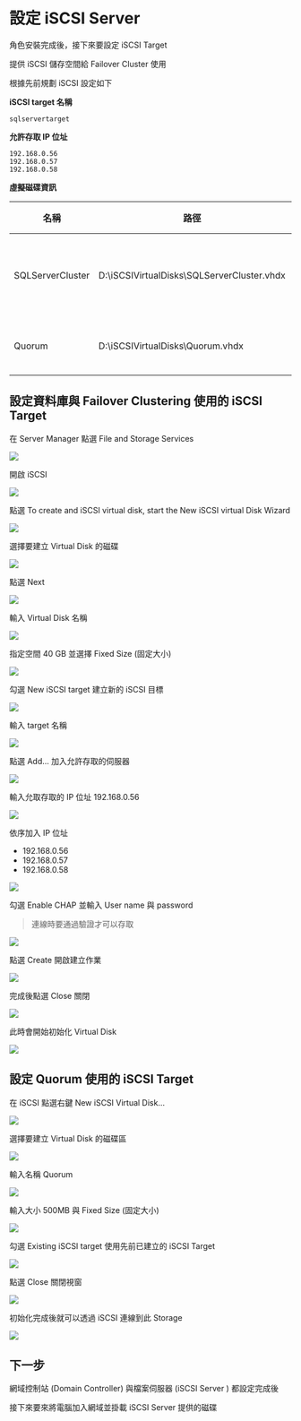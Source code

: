 
# 設定 iSCSI Server

角色安裝完成後，接下來要設定 iSCSI Target

提供 iSCSI 儲存空間給 Failover Cluster 使用

根據先前規劃 iSCSI 設定如下

**iSCSI target 名稱**

```
sqlservertarget
```

**允許存取 IP 位址**

```
192.168.0.56
192.168.0.57
192.168.0.58
```

**虛擬磁碟資訊**

|名稱|路徑|空間|備註|
|--|--|--|--|
|SQLServerCluster|D:\iSCSIVirtualDisks\SQLServerCluster.vhdx|40GB|資料檔案使用|
|Quorum|D:\iSCSIVirtualDisks\Quorum.vhdx|500MB|仲裁磁碟|

## 設定資料庫與 Failover Clustering 使用的 iSCSI Target

在 Server Manager 點選 File and Storage Services

![](https://raw.githubusercontent.com/txstudio/2020-12th-ironman/master/images/09/screenshot-01.png)

開啟 iSCSI

![](https://raw.githubusercontent.com/txstudio/2020-12th-ironman/master/images/09/screenshot-02.png)

點選 To create and iSCSI virtual disk, start the New iSCSI virtual Disk Wizard

![](https://raw.githubusercontent.com/txstudio/2020-12th-ironman/master/images/09/screenshot-03.png)

選擇要建立 Virtual Disk 的磁碟

![](https://raw.githubusercontent.com/txstudio/2020-12th-ironman/master/images/09/screenshot-04.png)

點選 Next

![](https://raw.githubusercontent.com/txstudio/2020-12th-ironman/master/images/09/screenshot-05.png)

輸入 Virtual Disk 名稱

![](https://raw.githubusercontent.com/txstudio/2020-12th-ironman/master/images/09/screenshot-06.png)

指定空間 40 GB 並選擇 Fixed Size (固定大小)

![](https://raw.githubusercontent.com/txstudio/2020-12th-ironman/master/images/09/screenshot-07.png)

勾選 New iSCSI target 建立新的 iSCSI 目標

![](https://raw.githubusercontent.com/txstudio/2020-12th-ironman/master/images/09/screenshot-08.png)

輸入 target 名稱

![](https://raw.githubusercontent.com/txstudio/2020-12th-ironman/master/images/09/screenshot-09.png)

點選 Add... 加入允許存取的伺服器

![](https://raw.githubusercontent.com/txstudio/2020-12th-ironman/master/images/09/screenshot-10.png)

輸入允取存取的 IP 位址 192.168.0.56

![](https://raw.githubusercontent.com/txstudio/2020-12th-ironman/master/images/09/screenshot-11.png)

依序加入 IP 位址

- 192.168.0.56
- 192.168.0.57
- 192.168.0.58

![](https://raw.githubusercontent.com/txstudio/2020-12th-ironman/master/images/09/screenshot-12.png)

勾選 Enable CHAP 並輸入 User name 與 password

> 連線時要通過驗證才可以存取

![](https://raw.githubusercontent.com/txstudio/2020-12th-ironman/master/images/09/screenshot-13.png)

點選 Create 開啟建立作業

![](https://raw.githubusercontent.com/txstudio/2020-12th-ironman/master/images/09/screenshot-14.png)

完成後點選 Close 關閉

![](https://raw.githubusercontent.com/txstudio/2020-12th-ironman/master/images/09/screenshot-15.png)

此時會開始初始化 Virtual Disk

![](https://raw.githubusercontent.com/txstudio/2020-12th-ironman/master/images/09/screenshot-16.png)

## 設定 Quorum 使用的 iSCSI Target

在 iSCSI 點選右鍵 New iSCSI Virtual Disk...

![](https://raw.githubusercontent.com/txstudio/2020-12th-ironman/master/images/09/screenshot-17.png)

選擇要建立 Virtual Disk 的磁碟區

![](https://raw.githubusercontent.com/txstudio/2020-12th-ironman/master/images/09/screenshot-18.png)

輸入名稱 Quorum

![](https://raw.githubusercontent.com/txstudio/2020-12th-ironman/master/images/09/screenshot-19.png)

輸入大小 500MB 與 Fixed Size (固定大小)

![](https://raw.githubusercontent.com/txstudio/2020-12th-ironman/master/images/09/screenshot-20.png)

勾選 Existing iSCSI target 使用先前已建立的 iSCSI Target

![](https://raw.githubusercontent.com/txstudio/2020-12th-ironman/master/images/09/screenshot-21.png)

點選 Close 關閉視窗

![](https://raw.githubusercontent.com/txstudio/2020-12th-ironman/master/images/09/screenshot-22.png)

初始化完成後就可以透過 iSCSI 連線到此 Storage

![](https://raw.githubusercontent.com/txstudio/2020-12th-ironman/master/images/09/screenshot-23.png)

## 下一步

網域控制站 (Domain Controller) 與檔案伺服器 (iSCSI Server ) 都設定完成後

接下來要來將電腦加入網域並掛載 iSCSI Server 提供的磁碟



